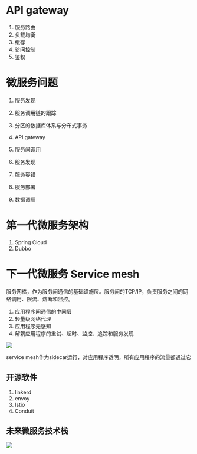 # API gateway   
1. 服务路由
2. 负载均衡
3. 缓存
4. 访问控制
5. 鉴权

# 微服务问题
1. 服务发现
2. 服务调用链的跟踪
3. 分区的数据库体系与分布式事务

1. API gateway
2. 服务间调用
3. 服务发现
4. 服务容错
5. 服务部署
6. 数据调用

# 第一代微服务架构
1. Spring Cloud
2. Dubbo

# 下一代微服务 Service mesh
服务网格，作为服务间通信的基础设施层。服务间的TCP/IP，负责服务之间的网络调用、限流、熔断和监控。

1. 应用程序间通信的中间层
2. 轻量级网络代理
3. 应用程序无感知
4. 解耦应用程序的重试、超时、监控、追踪和服务发现

![](http://dockone.io/uploads/article/20180306/347b3068d7be7039fd26dd17ae7686d3.png)

service mesh作为sidecar运行，对应用程序透明，所有应用程序的流量都通过它

## 开源软件
1. linkerd
2. envoy
3. lstio
4. Conduit

## 未来微服务技术栈
![](http://dockone.io/uploads/article/20180306/073c1177b53080ebb2a4e88d2fde32c9.jpg)


























